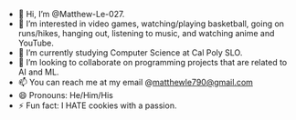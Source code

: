 - 👋 Hi, I’m @Matthew-Le-027.
- 👀 I’m interested in video games, watching/playing basketball, going on runs/hikes, hanging out, listening to music, and watching anime and YouTube.
- 🌱 I’m currently studying Computer Science at Cal Poly SLO.
- 💞️ I’m looking to collaborate on programming projects that are related to AI and ML.
- 📫 You can reach me at my email @matthewle790@gmail.com
- 😄 Pronouns: He/Him/His
- ⚡ Fun fact: I HATE cookies with a passion.

<!---
Matthew-Le-027/Matthew-Le-027 is a ✨ special ✨ repository because its `README.md` (this file) appears on your GitHub profile.
You can click the Preview link to take a look at your changes.
--->
